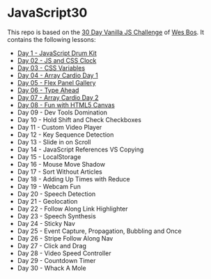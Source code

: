 # JavaScript30

This repo is based on the [30 Day Vanilla JS Challenge](https://JavaScript30.com) of [Wes Bos](https://wesbos.com/). 
It contains the following lessons:

- [Day 1 - JavaScript Drum Kit](https://github.com/nielslange/JavaScript30/tree/master/01%20-%20JavaScript%20Drum%20Kit)
- [Day 02 - JS and CSS Clock](https://github.com/nielslange/JavaScript30/tree/master/02%20-%20JS%20and%20CSS%20Clock)
- [Day 03 - CSS Variables](https://github.com/nielslange/JavaScript30/tree/master/03%20-%20CSS%20Variables)
- [Day 04 - Array Cardio Day 1](https://github.com/nielslange/JavaScript30/tree/master/04%20-%20Array%20Cardio%20Day%201)
- [Day 05 - Flex Panel Gallery](https://github.com/nielslange/JavaScript30/tree/master/05%20-%20Flex%20Panel%20Gallery)
- [Day 06 - Type Ahead](https://github.com/nielslange/JavaScript30/tree/master/06%20-%20Type%20Ahead)
- [Day 07 - Array Cardio Day 2](https://github.com/nielslange/JavaScript30/tree/master/07%20-%20Array%20Cardio%20Day%202)
- [Day 08 - Fun with HTML5 Canvas](https://github.com/nielslange/JavaScript30/tree/master/08%20-%20Fun%20with%20HTML5%20Canvas)
- Day 09 - Dev Tools Domination
- Day 10 - Hold Shift and Check Checkboxes
- Day 11 - Custom Video Player
- Day 12 - Key Sequence Detection
- Day 13 - Slide in on Scroll
- Day 14 - JavaScript References VS Copying
- Day 15 - LocalStorage
- Day 16 - Mouse Move Shadow
- Day 17 - Sort Without Articles
- Day 18 - Adding Up Times with Reduce
- Day 19 - Webcam Fun
- Day 20 - Speech Detection
- Day 21 - Geolocation
- Day 22 - Follow Along Link Highlighter
- Day 23 - Speech Synthesis
- Day 24 - Sticky Nav
- Day 25 - Event Capture, Propagation, Bubbling and Once
- Day 26 - Stripe Follow Along Nav
- Day 27 - Click and Drag
- Day 28 - Video Speed Controller
- Day 29 - Countdown Timer
- Day 30 - Whack A Mole